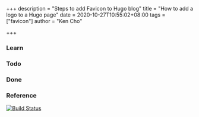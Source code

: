 +++
description = "Steps to add Favicon to Hugo blog"
title = "How to add a logo to a Hugo page"
date = 2020-10-27T10:55:02+08:00
tags = ["favicon"]
author = "Ken Cho"

+++  
### Learn


### Todo


### Done


### Reference


[![Build Status](https://travis-ci.org/kencho51/gigathing.svg?branch=master)](https://travis-ci.org/kencho51/gigathing)


